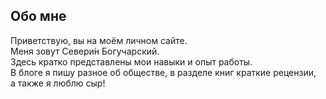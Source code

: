 Обо мне
-
Приветствую, вы на моём личном сайте.</br>
Меня зовут Севери́н Богучарский. </br>
Здесь кратко представлены мои навыки и опыт работы.</br>
В блоге я пишу разное об обществе, в разделе книг краткие рецензии, </br>
а также я люблю сыр!
